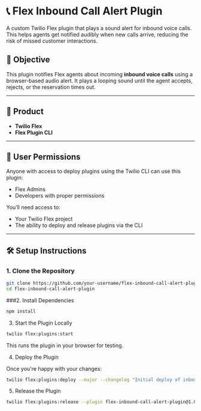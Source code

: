 # 📞 Flex Inbound Call Alert Plugin

A custom Twilio Flex plugin that plays a sound alert for inbound voice calls. This helps agents get notified audibly when new calls arrive, reducing the risk of missed customer interactions.


## 🎯 Objective

This plugin notifies Flex agents about incoming **inbound voice calls** using a browser-based audio alert. It plays a looping sound until the agent accepts, rejects, or the reservation times out.

---

## 🧰 Product

- **Twilio Flex**
- **Flex Plugin CLI**

---

## 🔐 User Permissions

Anyone with access to deploy plugins using the Twilio CLI can use this plugin:

- Flex Admins  
- Developers with proper permissions  

You’ll need access to:
- Your Twilio Flex project  
- The ability to deploy and release plugins via the CLI

---

## 🛠️ Setup Instructions

### 1. Clone the Repository

```bash
git clone https://github.com/your-username/flex-inbound-call-alert-plugin.git
cd flex-inbound-call-alert-plugin
```

###2. Install Dependencies

```bash
npm install
```
3. Start the Plugin Locally

```bash
twilio flex:plugins:start
```

This runs the plugin in your browser for testing.

4. Deploy the Plugin
   
Once you're happy with your changes:

```bash
twilio flex:plugins:deploy --major --changelog "Initial deploy of inbound call alert plugin"
```

5. Release the Plugin

```bash
twilio flex:plugins:release --plugin flex-inbound-call-alert-plugin@1.0.0 --name "Inbound Call Alert"
```
